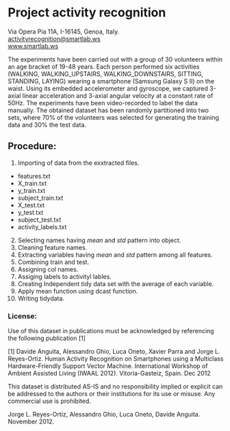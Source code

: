 #  **Project activity recognition**

Via Opera Pia 11A, I-16145, Genoa, Italy.  
activityrecognition@smartlab.ws  
www.smartlab.ws  

The experiments have been carried out with a group of 30 volunteers within an age bracket of 19-48 years. Each person performed six activities (WALKING, WALKING_UPSTAIRS, WALKING_DOWNSTAIRS, SITTING, STANDING, LAYING) wearing a smartphone (Samsung Galaxy S II) on the waist. Using its embedded accelerometer and gyroscope, we captured 3-axial linear acceleration and 3-axial angular velocity at a constant rate of 50Hz. The experiments have been video-recorded to label the data manually. The obtained dataset has been randomly partitioned into two sets, where 70% of the volunteers was selected for generating the training data and 30% the test data. 

##  Procedure:
1. Importing of data from the exxtracted files.
  + features.txt   
  + X_train.txt  
  + y_train.txt   
  + subject_train.txt   
  + X_test.txt   
  + y_test.txt  
  + subject_test.txt  
  + activity_labels.txt  
2. Selecting names having *mean* and *std* pattern into object.
3. Cleaning feature names.
4. Extracting variables having *mean* and *std* pattern among all features.
5. Combining train and test.
6. Assigning col names.
7. Assiging labels to activityl lables.
8. Creating Independent tidy data set with the average of each variable.
9. Apply mean function using dcast function.
10. Writing tidydata.


###  License:
Use of this dataset in publications must be acknowledged by referencing the following publication [1] 

[1] Davide Anguita, Alessandro Ghio, Luca Oneto, Xavier Parra and Jorge L. Reyes-Ortiz. Human Activity Recognition on Smartphones using a Multiclass Hardware-Friendly Support Vector Machine. International Workshop of Ambient Assisted Living (IWAAL 2012). Vitoria-Gasteiz, Spain. Dec 2012

This dataset is distributed AS-IS and no responsibility implied or explicit can be addressed to the authors or their institutions for its use or misuse. Any commercial use is prohibited.

Jorge L. Reyes-Ortiz, Alessandro Ghio, Luca Oneto, Davide Anguita. November 2012.
